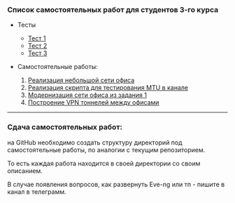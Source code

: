 ### Список самостоятельных работ для студентов 3-го курса 

* Тесты
  * [Тест 1](https://forms.gle/WHRhfKub4A43qM3n7)
  * [Тест 2](https://forms.gle/F6T6Uhcztz5Ty6Xu7)
  * [Тест 3](https://forms.gle/HjWUKTxHDCbL9Hgx8)

* Самостоятельные работы:
    1. [Реализация небольшой сети офиса](lab1/)
    2. [Реализация скрипта для тестирования MTU в канале](lab2/)
    3. [Модернизация сети офиса из задания 1](lab3/)
    4. [Построение VPN тоннелей между офисами](lab4/)


---

### Сдача самостоятельных работ:

на GitHub необходимо создать структуру директорий под самостоятельные работы, по аналогии с текущим репозиторием. 

То есть каждая работа находится в своей директории со своим описанием.

В случае появления вопросов, как развернуть Eve-ng или тп - пишите в канал в телеграмм.
